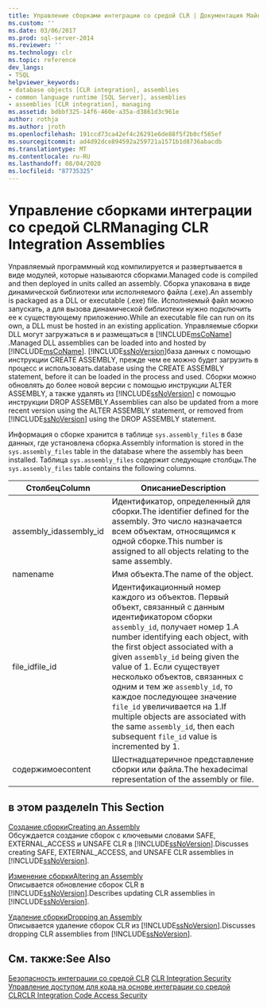 ```yaml
---
title: Управление сборками интеграции со средой CLR | Документация Майкрософт
ms.custom: ''
ms.date: 03/06/2017
ms.prod: sql-server-2014
ms.reviewer: ''
ms.technology: clr
ms.topic: reference
dev_langs:
- TSQL
helpviewer_keywords:
- database objects [CLR integration], assemblies
- common language runtime [SQL Server], assemblies
- assemblies [CLR integration], managing
ms.assetid: bdbbf325-14f6-460e-a35a-d3861d3c961e
author: rothja
ms.author: jroth
ms.openlocfilehash: 191ccd73ca42ef4c26291e6de88f5f2b0cf565ef
ms.sourcegitcommit: ad4d92dce894592a259721a1571b1d8736abacdb
ms.translationtype: MT
ms.contentlocale: ru-RU
ms.lasthandoff: 08/04/2020
ms.locfileid: "87735325"
---
```

# <a name="managing-clr-integration-assemblies"></a><span data-ttu-id="7c8d5-102">Управление сборками интеграции со средой CLR</span><span class="sxs-lookup"><span data-stu-id="7c8d5-102">Managing CLR Integration Assemblies</span></span>
  <span data-ttu-id="7c8d5-103">Управляемый программный код компилируется и развертывается в виде модулей, которые называются сборками.</span><span class="sxs-lookup"><span data-stu-id="7c8d5-103">Managed code is compiled and then deployed in units called an assembly.</span></span> <span data-ttu-id="7c8d5-104">Сборка упакована в виде динамической библиотеки или исполняемого файла (.exe).</span><span class="sxs-lookup"><span data-stu-id="7c8d5-104">An assembly is packaged as a DLL or executable (.exe) file.</span></span> <span data-ttu-id="7c8d5-105">Исполняемый файл можно запускать, а для вызова динамической библиотеки нужно подключить ее к существующему приложению.</span><span class="sxs-lookup"><span data-stu-id="7c8d5-105">While an executable file can run on its own, a DLL must be hosted in an existing application.</span></span> <span data-ttu-id="7c8d5-106">Управляемые сборки DLL могут загружаться в и размещаться в [!INCLUDE[msCoName](../../../includes/ssnoversion-md.md)] .</span><span class="sxs-lookup"><span data-stu-id="7c8d5-106">Managed DLL assemblies can be loaded into and hosted by [!INCLUDE[msCoName](../../../includes/ssnoversion-md.md)].</span></span> [!INCLUDE[ssNoVersion](../../../includes/ssnoversion-md.md)]<span data-ttu-id="7c8d5-107">база данных с помощью инструкции CREATE ASSEMBLY, прежде чем ее можно будет загрузить в процесс и использовать.</span><span class="sxs-lookup"><span data-stu-id="7c8d5-107">database using the CREATE ASSEMBLY statement, before it can be loaded in the process and used.</span></span> <span data-ttu-id="7c8d5-108">Сборки можно обновлять до более новой версии с помощью инструкции ALTER ASSEMBLY, а также удалять из [!INCLUDE[ssNoVersion](../../../includes/ssnoversion-md.md)] с помощью инструкции DROP ASSEMBLY.</span><span class="sxs-lookup"><span data-stu-id="7c8d5-108">Assemblies can also be updated from a more recent version using the ALTER ASSEMBLY statement, or removed from [!INCLUDE[ssNoVersion](../../../includes/ssnoversion-md.md)] using the DROP ASSEMBLY statement.</span></span>  
  
 <span data-ttu-id="7c8d5-109">Информация о сборке хранится в таблице `sys.assembly_files` в базе данных, где установлена сборка.</span><span class="sxs-lookup"><span data-stu-id="7c8d5-109">Assembly information is stored in the `sys.assembly_files` table in the database where the assembly has been installed.</span></span> <span data-ttu-id="7c8d5-110">Таблица `sys.assembly_files` содержит следующие столбцы.</span><span class="sxs-lookup"><span data-stu-id="7c8d5-110">The `sys.assembly_files` table contains the following columns.</span></span>  
  
|<span data-ttu-id="7c8d5-111">Столбец</span><span class="sxs-lookup"><span data-stu-id="7c8d5-111">Column</span></span>|<span data-ttu-id="7c8d5-112">Описание</span><span class="sxs-lookup"><span data-stu-id="7c8d5-112">Description</span></span>|  
|------------|-----------------|  
|<span data-ttu-id="7c8d5-113">assembly_id</span><span class="sxs-lookup"><span data-stu-id="7c8d5-113">assembly_id</span></span>|<span data-ttu-id="7c8d5-114">Идентификатор, определенный для сборки.</span><span class="sxs-lookup"><span data-stu-id="7c8d5-114">The identifier defined for the assembly.</span></span> <span data-ttu-id="7c8d5-115">Это число назначается всем объектам, относящимся к одной сборке.</span><span class="sxs-lookup"><span data-stu-id="7c8d5-115">This number is assigned to all objects relating to the same assembly.</span></span>|  
|<span data-ttu-id="7c8d5-116">name</span><span class="sxs-lookup"><span data-stu-id="7c8d5-116">name</span></span>|<span data-ttu-id="7c8d5-117">Имя объекта.</span><span class="sxs-lookup"><span data-stu-id="7c8d5-117">The name of the object.</span></span>|  
|<span data-ttu-id="7c8d5-118">file_id</span><span class="sxs-lookup"><span data-stu-id="7c8d5-118">file_id</span></span>|<span data-ttu-id="7c8d5-119">Идентификационный номер каждого из объектов. Первый объект, связанный с данным идентификатором сборки `assembly_id`, получает номер 1.</span><span class="sxs-lookup"><span data-stu-id="7c8d5-119">A number identifying each object, with the first object associated with a given `assembly_id` being given the value of 1.</span></span> <span data-ttu-id="7c8d5-120">Если существует несколько объектов, связанных с одним и тем же `assembly_id`, то каждое последующее значение `file_id` увеличивается на 1.</span><span class="sxs-lookup"><span data-stu-id="7c8d5-120">If multiple objects are associated with the same `assembly_id`, then each subsequent `file_id` value is incremented by 1.</span></span>|  
|<span data-ttu-id="7c8d5-121">содержимое</span><span class="sxs-lookup"><span data-stu-id="7c8d5-121">content</span></span>|<span data-ttu-id="7c8d5-122">Шестнадцатеричное представление сборки или файла.</span><span class="sxs-lookup"><span data-stu-id="7c8d5-122">The hexadecimal representation of the assembly or file.</span></span>|  
  
## <a name="in-this-section"></a><span data-ttu-id="7c8d5-123">в этом разделе</span><span class="sxs-lookup"><span data-stu-id="7c8d5-123">In This Section</span></span>  
 [<span data-ttu-id="7c8d5-124">Создание сборки</span><span class="sxs-lookup"><span data-stu-id="7c8d5-124">Creating an Assembly</span></span>](creating-an-assembly.md)  
 <span data-ttu-id="7c8d5-125">Обсуждается создание сборок с ключевыми словами SAFE, EXTERNAL_ACCESS и UNSAFE CLR в [!INCLUDE[ssNoVersion](../../../includes/ssnoversion-md.md)].</span><span class="sxs-lookup"><span data-stu-id="7c8d5-125">Discusses creating SAFE, EXTERNAL_ACCESS, and UNSAFE CLR assemblies in [!INCLUDE[ssNoVersion](../../../includes/ssnoversion-md.md)].</span></span>  
  
 [<span data-ttu-id="7c8d5-126">Изменение сборки</span><span class="sxs-lookup"><span data-stu-id="7c8d5-126">Altering an Assembly</span></span>](altering-an-assembly.md)  
 <span data-ttu-id="7c8d5-127">Описывается обновление сборок CLR в [!INCLUDE[ssNoVersion](../../../includes/ssnoversion-md.md)].</span><span class="sxs-lookup"><span data-stu-id="7c8d5-127">Describes updating CLR assemblies in [!INCLUDE[ssNoVersion](../../../includes/ssnoversion-md.md)].</span></span>  
  
 [<span data-ttu-id="7c8d5-128">Удаление сборки</span><span class="sxs-lookup"><span data-stu-id="7c8d5-128">Dropping an Assembly</span></span>](dropping-an-assembly.md)  
 <span data-ttu-id="7c8d5-129">Описывается удаление сборок CLR из [!INCLUDE[ssNoVersion](../../../includes/ssnoversion-md.md)].</span><span class="sxs-lookup"><span data-stu-id="7c8d5-129">Discusses dropping CLR assemblies from [!INCLUDE[ssNoVersion](../../../includes/ssnoversion-md.md)].</span></span>  
  
## <a name="see-also"></a><span data-ttu-id="7c8d5-130">См. также:</span><span class="sxs-lookup"><span data-stu-id="7c8d5-130">See Also</span></span>  
 <span data-ttu-id="7c8d5-131">[Безопасность интеграции со средой CLR](../security/clr-integration-security.md) </span><span class="sxs-lookup"><span data-stu-id="7c8d5-131">[CLR Integration Security](../security/clr-integration-security.md) </span></span>  
 [<span data-ttu-id="7c8d5-132">Управление доступом для кода на основе интеграции со средой CLR</span><span class="sxs-lookup"><span data-stu-id="7c8d5-132">CLR Integration Code Access Security</span></span>](../security/clr-integration-code-access-security.md)  
  
  
